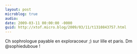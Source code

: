 ```yaml
---
layout: post
microblog: true
audio: 
date: 2009-03-11 00:00:00 -0000
guid: http://xtof.micro.blog/2009/03/11/t1310843757.html
---
```

Ch sophrologue payable en exploracoeur ;) sur lille et paris. Dm @sophieduboue !
